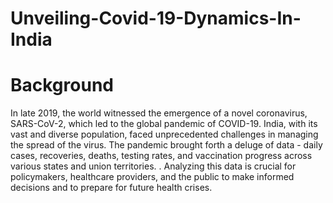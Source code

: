 # Unveiling-Covid-19-Dynamics-In-India

# Background

In late 2019, the world witnessed the emergence of a novel coronavirus, SARS-CoV-2, which led to the global pandemic of COVID-19. India, with its vast and diverse population, faced unprecedented challenges in managing the spread of the virus. The pandemic brought forth a deluge of data - daily cases, recoveries, deaths, testing rates, and vaccination progress across various states and union territories. . Analyzing this data is crucial for policymakers, healthcare providers, and the public to make informed decisions and to prepare for future health crises.
